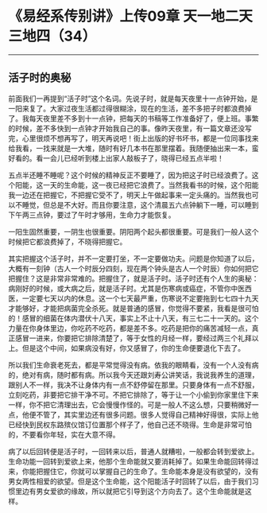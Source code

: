 # 《易经系传别讲》上传09章 天一地二天三地四（34）

------

## 活子时的奥秘

前面我们一再提到“活子时”这个名词。先说子时，就是每天夜里十一点钟开始，是一阳来复了。大家过夜生活都过得很糊涂，现在的生活，差不多把子时都浪费掉了。我每天夜里差不多到十一点钟，把每天的书稿等工作准备好了，便上班。事繁的时候，差不多快到一点钟才开始我自己的事。像昨天夜里，有一篇文章还没写完，心里很烦不想再写了，明天再说吧！街上出版的好书坏书，都是一位同事找来给我看，一找来就是一大堆，随时有好几本书在那里摆着。我随便抽出来一本，蛮好看的。看一会儿已经听到楼上出家人敲板子了，晓得已经五点半啦！

五点半还睡不睡呢？这个时候的精神反正不要睡了，因为把这子时已经浪费了。这个阳能，这一天的生命能，这一夜已经把它浪费了。当然我看书的时候，这个阳能我一边还在把握它，不把握它受不了，明天上午做起事来一定头痛的。当然我也可以不睡觉，但总是不大好。而且你要注意，这个清晨五六点钟躺下一睡，可以睡到下午两三点钟，要过了午时才够用，生命力才能恢复。

一阳生固然重要，一阴生也很重要。阴阳两个起头都很重要。可是我们一般人这个时候把它都浪费掉了，不晓得把握它。

其实把握这个活子时，并不一定要打坐，不一定要做功夫。问题是你知道了以后，大概有一刻钟（古人一个时辰分四刻，现在两个钟头是古人一个时辰）你如何把它把握住？这是非常非常难的。把握住了，就是活子时。活子时还有个人生的奥秘：病刚好的时候，或大病之后，就是活子时。尤其是伤寒病或癌症，不管你中医西医，一定要七天以内的休息。这一个七天最严重，伤寒说不定要拖到七七四十九天才能够好，才能把病菌完全杀死。就是普通的感冒，你觉得不要紧，我看是很可怕的！感冒的细菌在体内潜伏十八天，事实上不止十八天，有三七二十一天的。这个力量在你身体里边，你吃药不吃药，都是差不多。吃药是把你的痛苦减轻一点，真正感冒一进来，你要把它排除清楚了，等于女性的月经一样，要经过两三个礼拜以上。但是这个中间，如果病没有好，你又感冒了，你的生命便要退化下去了。

所以我们生命衰老死去，都是平常觉得没有病。依我的眼睛看，没有一个人没有病的，绝对有病，随时都有病。所以我今天还跟刘寿公讲笑话，我说我养生的道理，跟别人不一样，我决不让身体内有一点不舒停留在那里。只要身体有一点不舒服，立刻吃药，非要把它排干净不可。不把它排除了，等于让一个小偷到你家里住下来一样，你不把它清理出去，它会慢慢作怪的。可是一般人不这么想，只要稍微好一点，他便不管了，其实里边还有很多问题。很多人觉得自己精神好得很，实际上他已经快到民权东路殡仪馆订位置那个样子了，他自己还不晓得。生命是非常可怕的，不要看你年轻，实在大意不得。

病了以后回转便是活子时，一回转来以后，普通人就糟啦，一般都会转到爱欲上。生命功能一回转到爱欲上来，他那个生命能就又要消耗掉了。如果生命能回转得过来，你能把握住它，你就可以掌握自己的生命了。生命能本身是没有欲望的，没有男女两性相爱的欲望。但是这个生命能，这个阳能活子时回转了以后，由于我们习惯里边有男女爱欲的缘故，所以就把它引导到这个方向去了。这个生命能就是这样。